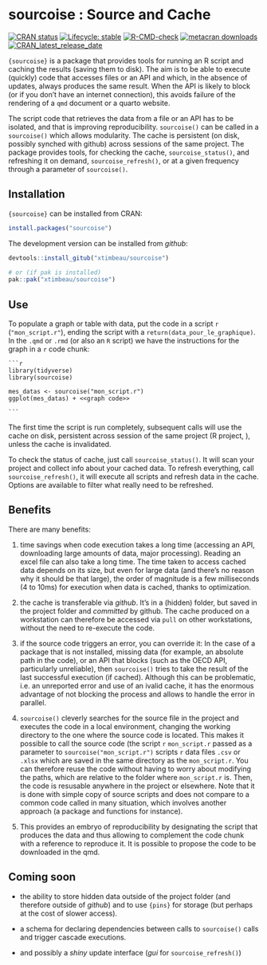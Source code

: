 
<!-- README.md is generated from README.Rmd. Please edit that file -->

# sourcoise : Source and Cache

<!-- badges: start -->

[![CRAN
status](https://www.r-pkg.org/badges/version/sourcoise)](https://CRAN.R-project.org/package=sourcoise)
[![Lifecycle:
stable](https://img.shields.io/badge/lifecycle-stable-brightgreen.svg)](https://lifecycle.r-lib.org/articles/stages.html#stable)
[![R-CMD-check](https://github.com/xtimbeau/sourcoise/actions/workflows/R-CMD-check.yaml/badge.svg)](https://github.com/xtimbeau/sourcoise/actions/workflows/R-CMD-check.yaml)
[![metacran
downloads](https://cranlogs.r-pkg.org/badges/sourcoise)](https://cran.r-project.org/package=sourcoise)
[![CRAN_latest_release_date](https://www.r-pkg.org/badges/last-release/sourcoise)](https://cran.r-project.org/package=sourcoise)
<!-- badges: end -->

`{sourcoise}` is a package that provides tools for running an R script
and caching the results (saving them to disk). The aim is to be able to
execute (quickly) code that accesses files or an API and which, in the
absence of updates, always produces the same result. When the API is
likely to block (or if you don’t have an internet connection), this
avoids failure of the rendering of a `qmd` document or a quarto website.

The script code that retrieves the data from a file or an API has to be
isolated, and that is improving reproducibility. `sourcoise()` can be
called in a `sourcoise()` which allows modularity. The cache is
persistent (on disk, possibly synched with github) across sessions of
the same project. The package provides tools, for checking the cache,
`sourcoise_status()`, and refreshing it on demand,
`sourcoise_refresh()`, or at a given frequency through a parameter of
`sourcoise()`.

## Installation

`{sourcoise}` can be installed from CRAN:

``` r
install.packages("sourcoise")
```

The development version can be installed from *github*:

``` r
devtools::install_gitub("xtimbeau/sourcoise")

# or (if pak is installed)
pak::pak("xtimbeau/sourcoise")
```

## Use

To populate a graph or table with data, put the code in a script `r`
(`"mon_script.r"`), ending the script with a
`return(data_pour_le_graphique)`. In the `.qmd` or `.rmd` (or also an
`R` script) we have the instructions for the graph in a `r` code chunk:

```` qmd
```r
library(tidyverse)
library(sourcoise)

mes_datas <- sourcoise("mon_script.r")
ggplot(mes_datas) + <<graph code>>

```
````

The first time the script is run completely, subsequent calls will use
the cache on disk, persistent across session of the same project (R
project, ), unless the cache is invalidated.

To check the status of cache, just call `sourcoise_status()`. It will
scan your project and collect info about your cached data. To refresh
everything, call `sourcoise_refresh()`, it will execute all scripts and
refresh data in the cache. Options are available to filter what really
need to be refreshed.

## Benefits

There are many benefits:

1.  time savings when code execution takes a long time (accessing an
    API, downloading large amounts of data, major processing). Reading
    an excel file can also take a long time. The time taken to access
    cached data depends on its size, but even for large data (and
    there’s no reason why it should be that large), the order of
    magnitude is a few milliseconds (4 to 10ms) for execution when data
    is cached, thanks to optimization.

2.  the cache is transferable via *github*. It’s in a (hidden) folder,
    but saved in the project folder and *committed* by github. The cache
    produced on a workstation can therefore be accessed via `pull` on
    other workstations, without the need to re-execute the code.

3.  if the source code triggers an error, you can override it: In the
    case of a package that is not installed, missing data (for example,
    an absolute path in the code), or an API that blocks (such as the
    OECD API, particularly unreliable), then `sourcoise()` tries to take
    the result of the last successful execution (if cached). Although
    this can be problematic, i.e. an unreported error and use of an
    ivalid cache, it has the enormous advantage of not blocking the
    process and allows to handle the error in parallel.

4.  `sourcoise()` cleverly searches for the source file in the project
    and executes the code in a local environment, changing the working
    directory to the one where the source code is located. This makes it
    possible to call the source code (the script `r` `mon_script.r`
    passed as a parameter to `sourcoise("mon_script.r")` scripts `r`
    data files `.csv` or `.xlsx` which are saved in the same directory
    as the `mon_script.r`. You can therefore reuse the code without
    having to worry about modifying the paths, which are relative to the
    folder where `mon_script.r` is. Then, the code is resusable anywhere
    in the project or elsewhere. Note that it is done with simple copy
    of source scripts and does not compare to a common code called in
    many situation, which involves another approach (a package and
    functions for instance).

5.  This provides an embryo of reproducibility by designating the script
    that produces the data and thus allowing to complement the code
    chunk with a reference to reproduce it. It is possible to propose
    the code to be downloaded in the qmd.

## Coming soon

- the ability to store hidden data outside of the project folder (and
  therefore outside of *github*) and to use `{pins}` for storage (but
  perhaps at the cost of slower access).

- a schema for declaring dependencies between calls to `sourcoise()`
  calls and trigger cascade executions.

- and possibly a *shiny* update interface (*gui* for
  `sourcoise_refresh()`)
